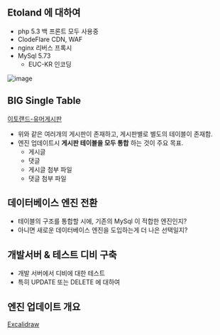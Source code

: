## Etoland 에 대하여
- php 5.3 백 프론트 모두 사용중
- ClodeFlare CDN, WAF
- nginx 리버스 프록시
- MySql 5.73
  - EUC-KR 인코딩
 
![image](https://github.com/hamilkarr/NextJs14/assets/86813319/097381f4-4cc3-4352-9732-ee6be7240d2b)





## BIG Single Table
[이토랜드-유머게시판](https://etoland.co.kr/bbs/board.php?bo_table=etohumor06)
- 위와 같은 여러개의 게시판이 존재하고, 게시판별로 별도의 테이블이 존재함.
- 엔진 업데이트시 **게시판 테이블을 모두 통합** 하는 것이 주요 목표.
  - 게시글
  - 댓글
  - 게시글 첨부 파일
  - 댓글 첨부 파일



 
## 데이터베이스 엔진 전환
- 테이블의 구조를 통합할 시에, 기존의 MySql 이 적합한 엔진인지?
- 아니면 새로운 데이터베이스 엔진을 도입하는게 더 나은 선택일지?




## 개발서버 & 테스트 디비 구축
- 개발 서버에서 디비에 대한 테스트
- 특히 UPDATE 또는 DELETE 에 대하여




## 엔진 업데이트 개요
[Excalidraw](https://excalidraw.com/#json=OYVmvPFTakvY26E2l5qSV,xUmODsMO_VIZ-JBGAfcphw)
